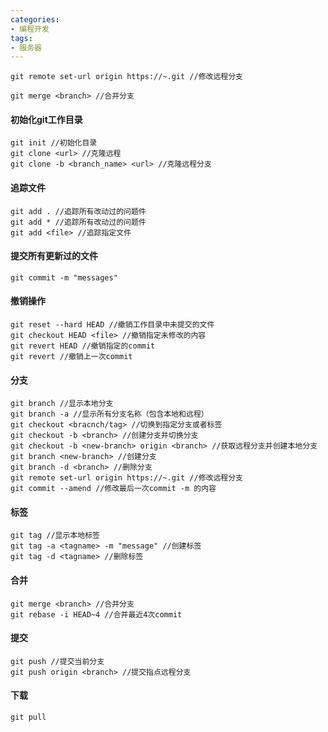 ```yaml
---
categories: 
- 编程开发
tags:
- 服务器
---
```


``git remote set-url origin https://~.git //修改远程分支``

``git merge <branch> //合并分支``

<!--more-->

#### 初始化git工作目录

```
git init //初始化目录
git clone <url> //克隆远程
git clone -b <branch_name> <url> //克隆远程分支
```

#### 追踪文件

```
git add . //追踪所有改动过的问题件
git add * //追踪所有改动过的问题件
git add <file> //追踪指定文件
```


#### 提交所有更新过的文件
```
git commit -m "messages"
```


#### 撤销操作
```//
git reset --hard HEAD //撤销工作目录中未提交的文件
git checkout HEAD <file> //撤销指定未修改的内容
git revert HEAD //撤销指定的commit 
git revert //撤销上一次commit
```

#### 分支

```
git branch //显示本地分支
git branch -a //显示所有分支名称（包含本地和远程）
git checkout <bracnch/tag> //切换到指定分支或者标签
git checkout -b <branch> //创建分支并切换分支
git checkout -b <new-branch> origin <branch> //获取远程分支并创建本地分支
git branch <new-branch> //创建分支
git branch -d <branch> //删除分支
git remote set-url origin https://~.git //修改远程分支
git commit --amend //修改最后一次commit -m 的内容
```

#### 标签

```
git tag //显示本地标签
git tag -a <tagname> -m "message" //创建标签
git tag -d <tagname> //删除标签
```

#### 合并

```
git merge <branch> //合并分支
git rebase -i HEAD~4 //合并最近4次commit
```

#### 提交

```
git push //提交当前分支
git push origin <branch> //提交指点远程分支
```

#### 下载

```
git pull
```





